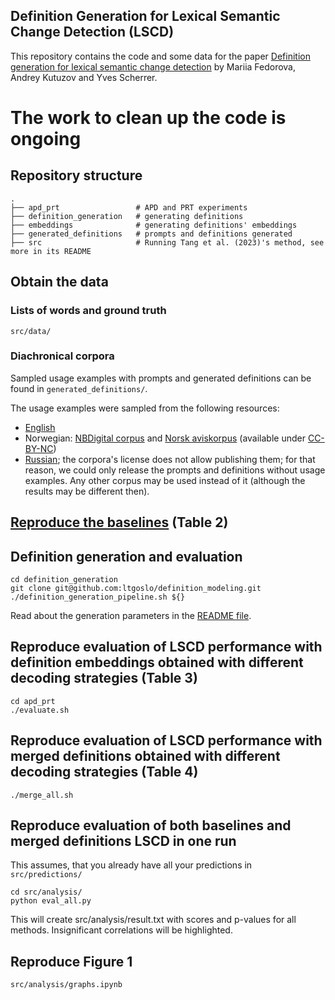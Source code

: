 ## Definition Generation for Lexical Semantic Change Detection (LSCD)

This repository contains the code and some data for the paper [Definition generation for lexical semantic change detection](https://arxiv.org/abs/2406.14167) by Mariia Fedorova, Andrey Kutuzov and Yves Scherrer.

# The work to clean up the code is ongoing

## Repository structure
    .
    ├── apd_prt                 # APD and PRT experiments
    ├── definition_generation   # generating definitions
    ├── embeddings              # generating definitions' embeddings
    ├── generated_definitions   # prompts and definitions generated
    ├── src                     # Running Tang et al. (2023)'s method, see more in its README

## Obtain the data

### Lists of words and ground truth

```src/data/``` 

### Diachronical corpora

Sampled usage examples with prompts and generated definitions can be found in ```generated_definitions/```.

The usage examples were sampled from the following resources:

- [English](https://www.ims.uni-stuttgart.de/en/research/resources/corpora/sem-eval-ulscd-eng/)
- Norwegian: [NBDigital corpus](https://www.nb.no/sprakbanken/ressurskatalog/oai-nb-no-sbr-34/) and [Norsk aviskorpus](https://www.nb.no/sprakbanken/ressurskatalog/oai-nb-no-sbr-4/) (available under [CC-BY-NC](https://creativecommons.org/licenses/by-nc/4.0/))
- [Russian](https://ruscorpora.ru/new/en/corpora-usage.html); the corpora's license does not allow publishing them; for that reason, we could only release the prompts and definitions without usage examples. Any other corpus may be used instead of it (although the results may be different then).

## [Reproduce the baselines](https://github.com/ltgoslo/Definition-generation-for-LSCD/tree/main/src#reproduce-lesk-baselines) (Table 2)

## Definition generation and evaluation

```commandline
cd definition_generation
git clone git@github.com:ltgoslo/definition_modeling.git
./definition_generation_pipeline.sh ${}
```
Read about the generation parameters in the [README file](definition_generation/README.md).

## Reproduce evaluation of LSCD performance with definition embeddings obtained with different decoding strategies (Table 3)

```commandline
cd apd_prt
./evaluate.sh
```

## Reproduce evaluation of LSCD performance with merged definitions obtained with different decoding strategies (Table 4)

```commandline
./merge_all.sh
```

## Reproduce evaluation of both baselines and merged definitions LSCD in one run

This assumes, that you already have all your predictions in `src/predictions/`

```commandline
cd src/analysis/
python eval_all.py
```

This will create src/analysis/result.txt with scores and p-values for all methods. Insignificant correlations will be highlighted.

## Reproduce Figure 1

`src/analysis/graphs.ipynb`
